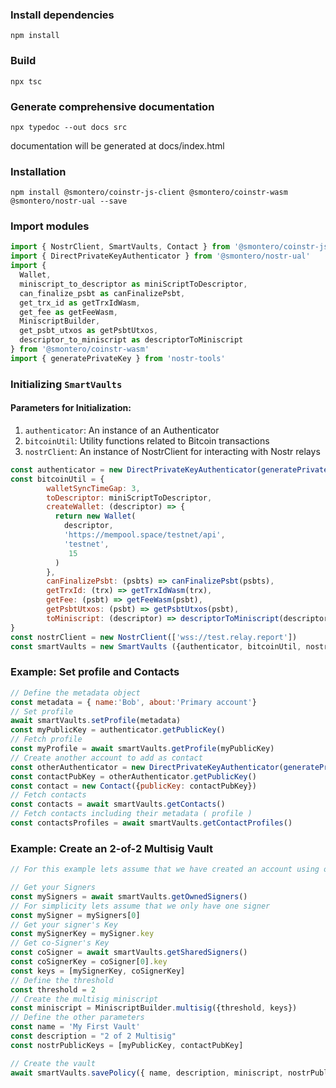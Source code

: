 ### Install dependencies

```
npm install
```

### Build

```
npx tsc
```

### Generate comprehensive documentation

```
npx typedoc --out docs src
```

documentation will be generated at docs/index.html

### Installation

`npm install @smontero/coinstr-js-client @smontero/coinstr-wasm @smontero/nostr-ual --save`

### Import modules

```javascript
import { NostrClient, SmartVaults, Contact } from '@smontero/coinstr-js-client';
import { DirectPrivateKeyAuthenticator } from '@smontero/nostr-ual'
import {
  Wallet,
  miniscript_to_descriptor as miniScriptToDescriptor,
  can_finalize_psbt as canFinalizePsbt,
  get_trx_id as getTrxIdWasm,
  get_fee as getFeeWasm,
  MiniscriptBuilder,
  get_psbt_utxos as getPsbtUtxos,
  descriptor_to_miniscript as descriptorToMiniscript
} from '@smontero/coinstr-wasm'
import { generatePrivateKey } from 'nostr-tools'
```

### Initializing `SmartVaults`

#### Parameters for Initialization:

1. `authenticator`: An instance of an Authenticator
2. `bitcoinUtil`: Utility functions related to Bitcoin transactions
3. `nostrClient`: An instance of NostrClient for interacting with Nostr relays

```javascript
const authenticator = new DirectPrivateKeyAuthenticator(generatePrivateKey())
const bitcoinUtil = {
        walletSyncTimeGap: 3, 
        toDescriptor: miniScriptToDescriptor,
        createWallet: (descriptor) => {
          return new Wallet(
            descriptor,
            'https://mempool.space/testnet/api',
            'testnet',
             15
          )
        },
        canFinalizePsbt: (psbts) => canFinalizePsbt(psbts),
        getTrxId: (trx) => getTrxIdWasm(trx),
        getFee: (psbt) => getFeeWasm(psbt),
        getPsbtUtxos: (psbt) => getPsbtUtxos(psbt),
        toMiniscript: (descriptor) => descriptorToMiniscript(descriptor)
}
const nostrClient = new NostrClient(['wss://test.relay.report'])
const smartVaults = new SmartVaults ({authenticator, bitcoinUtil, nostrClient})
```

### Example: Set profile and Contacts

```javascript
// Define the metadata object
const metadata = { name:'Bob', about:'Primary account'}
// Set profile
await smartVaults.setProfile(metadata)
const myPublicKey = authenticator.getPublicKey()
// Fetch profile
const myProfile = await smartVaults.getProfile(myPublicKey)
// Create another account to add as contact
const otherAuthenticator = new DirectPrivateKeyAuthenticator(generatePrivateKey())
const contactPubKey = otherAuthenticator.getPublicKey()
const contact = new Contact({publicKey: contactPubKey})
// Fetch contacts
const contacts = await smartVaults.getContacts()
// Fetch contacts including their metadata ( profile )
const contactsProfiles = await smartVaults.getContactProfiles()
```

### Example: Create an 2-of-2 Multisig Vault

```javascript
// For this example lets assume that we have created an account using one of the Smart Vaults apps ( iOs, Android or Desktop ).

// Get your Signers
const mySigners = await smartVaults.getOwnedSigners()
// For simplicity lets assume that we only have one signer
const mySigner = mySigners[0]
// Get your signer's Key
const mySignerKey = mySigner.key
// Get co-Signer's Key
const coSigner = await smartVaults.getSharedSigners()
const coSignerKey = coSigner[0].key
const keys = [mySignerKey, coSignerKey]
// Define the threshold
const threshold = 2
// Create the multisig miniscript
const miniscript = MiniscriptBuilder.multisig({threshold, keys})
// Define the other parameters
const name = 'My First Vault'
const description = "2 of 2 Multisig"
const nostrPublicKeys = [myPublicKey, contactPubKey]

// Create the vault
await smartVaults.savePolicy({ name, description, miniscript, nostrPublicKeys })
                                                    
```
